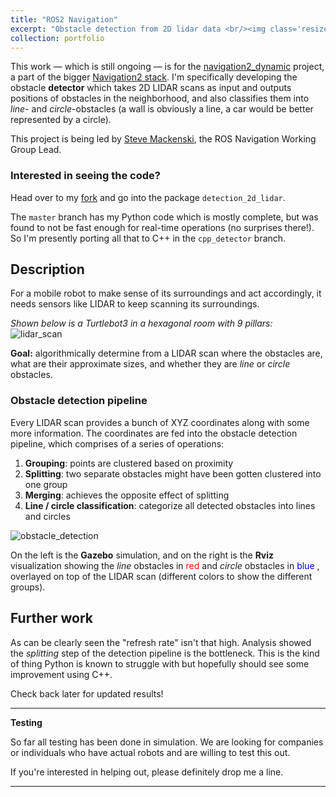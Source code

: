 ```yaml
---
title: "ROS2 Navigation"
excerpt: "Obstacle detection from 2D lidar data <br/><img class='resize' src='/images/nav2/least_squares_circle_fitting.png' alt='nav2_work'>"
collection: portfolio
---
```


This work — which is still ongoing — is for the [navigation2_dynamic](https://github.com/ros-planning/navigation2_dynamic) project, a part of the bigger [Navigation2 stack](https://navigation.ros.org/). I'm specifically developing the obstacle **detector** which takes 2D LIDAR scans as input and outputs positions of obstacles in the neighborhood, and also classifies them into *line*- and *circle*-obstacles (a wall is obviously a line, a car would be better represented by a circle).

This project is being led by [Steve Mackenski](https://www.steve.macenski.com/), the ROS Navigation Working Group Lead.

### Interested in seeing the code?
Head over to my [fork](https://github.com/abhishek47kashyap/navigation2_dynamic) and go into the  package `detection_2d_lidar`.

The `master` branch has my Python code which is mostly complete, but was found to not be fast enough for real-time operations (no surprises there!). So I'm presently porting all that to C++ in the `cpp_detector` branch.

## Description
For a mobile robot to make sense of its surroundings and act accordingly, it needs sensors like LIDAR to keep scanning its surroundings. 

*Shown below is a Turtlebot3 in a hexagonal room with 9 pillars:*
![lidar_scan](../../images/nav2/lidar_scan.png)

**Goal:** algorithmically determine from a LIDAR scan where the obstacles are, what are their approximate sizes, and whether they are *line* or *circle* obstacles.

### Obstacle detection pipeline
Every LIDAR scan provides a bunch of XYZ coordinates along with some more information. The coordinates are fed into the obstacle detection pipeline, which comprises of a series of operations:

1. **Grouping**: points are clustered based on proximity
2. **Splitting**: two separate obstacles might have been gotten clustered into one group
2. **Merging**: achieves the opposite effect of splitting
3. **Line / circle classification**: categorize all detected obstacles into lines and circles


![obstacle_detection](../../images/nav2/turtlebot_circles.gif)

On the left is the **Gazebo** simulation, and on the right is the **Rviz** visualization showing the *line* obstacles in <span style="color:red"> red </span> and *circle* obstacles in <span style="color:blue"> blue </span>, overlayed on top of the LIDAR scan (different colors to show the different groups).

## Further work
As can be clearly seen the "refresh rate" isn't that high. Analysis showed the *splitting* step of the detection pipeline is the bottleneck. This is the kind of thing Python is known to struggle with but hopefully should see some improvement using C++.

Check back later for updated results! 

---
**Testing**

So far all testing has been done in simulation. We are looking for companies or individuals who have actual robots and are willing to test this out.

If you're interested in helping out, please definitely drop me a line.

---
